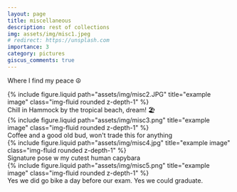 ```yaml
---
layout: page
title: miscellaneous
description: rest of collections
img: assets/img/misc1.jpeg
# redirect: https://unsplash.com
importance: 3
category: pictures
giscus_comments: true
---
```


Where I find my peace ☮ 

<div class="row">
    <div class="col-sm mt-3 mt-md-0">
        {% include figure.liquid path="assets/img/misc2.JPG" title="example image" class="img-fluid rounded z-depth-1" %}
    </div>
</div>
<div class="caption">
    Chill in Hammock by the tropical beach, dream! 🏖️ 
</div>

<div class="row">
    <div class="col-sm mt-3 mt-md-0">
        {% include figure.liquid path="assets/img/misc3.png" title="example image" class="img-fluid rounded z-depth-1" %}
    </div>
</div>
<div class="caption">
    Coffee and a good old bud, won't trade this for anything 
</div>

<div class="row">
    <div class="col-sm mt-3 mt-md-0">
        {% include figure.liquid path="assets/img/misc4.jpg" title="example image" class="img-fluid rounded z-depth-1" %}
    </div>
</div>
<div class="caption">
    Signature pose w my cutest human capybara
</div>

<div class="row">
    <div class="col-sm mt-3 mt-md-0">
        {% include figure.liquid path="assets/img/misc5.png" title="example image" class="img-fluid rounded z-depth-1" %}
    </div>
</div>
<div class="caption">
    Yes we did go bike a day before our exam. Yes we could graduate. 
</div>

